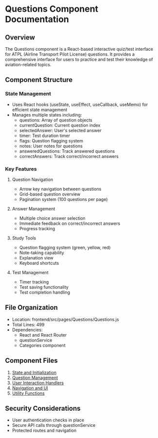 # Questions Component Documentation

## Overview
The Questions component is a React-based interactive quiz/test interface for ATPL (Airline Transport Pilot License) questions. It provides a comprehensive interface for users to practice and test their knowledge of aviation-related topics.

## Component Structure

### State Management
- Uses React hooks (useState, useEffect, useCallback, useMemo) for efficient state management
- Manages multiple states including:
  - questions: Array of question objects
  - currentQuestion: Current question index
  - selectedAnswer: User's selected answer
  - timer: Test duration timer
  - flags: Question flagging system
  - notes: User notes for questions
  - answeredQuestions: Track answered questions
  - correctAnswers: Track correct/incorrect answers

### Key Features
1. Question Navigation
   - Arrow key navigation between questions
   - Grid-based question overview
   - Pagination system (100 questions per page)

2. Answer Management
   - Multiple choice answer selection
   - Immediate feedback on correct/incorrect answers
   - Progress tracking

3. Study Tools
   - Question flagging system (green, yellow, red)
   - Note-taking capability
   - Explanation view
   - Keyboard shortcuts

4. Test Management
   - Timer tracking
   - Test saving functionality
   - Test completion handling

## File Organization
- Location: frontend/src/pages/Questions/Questions.js
- Total Lines: 499
- Dependencies:
  - React and React Router
  - questionService
  - Categories component

## Component Files
1. [State and Initialization](./01_StateAndInitialization.md)
2. [Question Management](./02_QuestionManagement.md)
3. [User Interaction Handlers](./03_UserInteractionHandlers.md)
4. [Navigation and UI](./04_NavigationAndUI.md)
5. [Utility Functions](./05_UtilityFunctions.md)

## Security Considerations
- User authentication checks in place
- Secure API calls through questionService
- Protected routes and navigation
